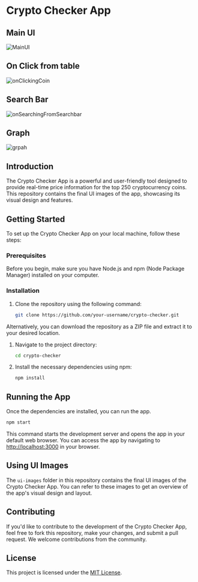 # Crypto Checker App

## Main UI
![MainUI](https://github.com/CurlyRishabh/Project/assets/60700573/fe897012-42ad-4f6b-8c50-910fb638c839)

## On Click from table
![onClickingCoin](https://github.com/CurlyRishabh/Project/assets/60700573/c7bb75ef-7aa4-420f-b7fd-219c308270c3)

## Search Bar
![onSearchingFromSearchbar](https://github.com/CurlyRishabh/Project/assets/60700573/563e6651-9e52-4505-9280-818ed06cbc44)

## Graph
![grpah](https://github.com/CurlyRishabh/Project/assets/60700573/5e27dee3-e909-4246-acc3-d3d2d5003e2c)


## Introduction

The Crypto Checker App is a powerful and user-friendly tool designed to provide real-time price information for the top 250 cryptocurrency coins. This repository contains the final UI images of the app, showcasing its visual design and features.

## Getting Started

To set up the Crypto Checker App on your local machine, follow these steps:

### Prerequisites

Before you begin, make sure you have Node.js and npm (Node Package Manager) installed on your computer.

### Installation

1. Clone the repository using the following command:

   ```bash
   git clone https://github.com/your-username/crypto-checker.git
   ```
Alternatively, you can download the repository as a ZIP file and extract it to your desired location.
1. Navigate to the project directory:
    ```bash
    cd crypto-checker
    ```
2. Install the necessary dependencies using npm:

    ```bash
    npm install
    ```
## Running the App

Once the dependencies are installed, you can run the app. 
```bash
npm start
```
This command starts the development server and opens the app in your default web browser. You can access the app by navigating to [http://localhost:3000](http://localhost:3000) in your browser.

## Using UI Images

The `ui-images` folder in this repository contains the final UI images of the Crypto Checker App. You can refer to these images to get an overview of the app's visual design and layout.

## Contributing

If you'd like to contribute to the development of the Crypto Checker App, feel free to fork this repository, make your changes, and submit a pull request. We welcome contributions from the community.

## License

This project is licensed under the [MIT License](LICENSE).

